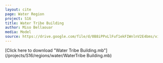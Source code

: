 ```yaml
---
layout: cite
page: Water Region
project: S16
title: Water Tribe Building
author: Miso Bellaouar
media: Model
source: https://drive.google.com/file/d/0B8iPPxLlFuf1ekFIWnlnV2E4bms/view?usp=sharing
---
```

[Click here to download "Water Tribe Building.mb"](/projects/S16/regions/water/WaterTribe Building.mb)
